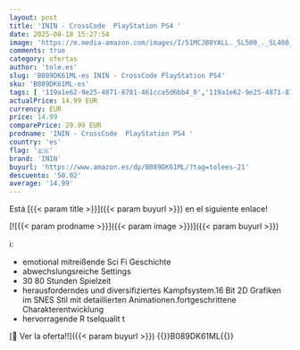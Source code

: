 ```yaml
---
layout: post
title: 'ININ - CrossCode  PlayStation PS4 '
date: 2025-08-18 15:27:54
image: 'https://m.media-amazon.com/images/I/51MCJB0YALL._SL500_._SL400_.jpg'
comments: true
category: ofertas
author: 'tole.es'
slug: 'B089DK61ML-es ININ - CrossCode PlayStation PS4'
sku: 'B089DK61ML-es'
tags: [ '119a1e62-9e25-4871-8781-461cca5d6bb4_0','119a1e62-9e25-4871-8781-461cca5d6bb4_3801','856628d6-bd06-44c9-8556-c5cb75f77e2b_0','856628d6-bd06-44c9-8556-c5cb75f77e2b_7801','Arborist Merchandising Root','Hardware y juegos para PlayStation 4','Juegos PS4','Juegos para PlayStation 4','Libros','Libros excepto texto','Self Service','Special Features Stores','Videojuegos','inin','playstation','ps4','🇪🇸', ]
actualPrice: 14.99 EUR
currency: EUR
price: 14.99
comparePrice: 29.99 EUR
prodname: 'ININ - CrossCode  PlayStation PS4 '
country: 'es'
flag: '🇪🇸'
brand: 'ININ'
buyurl: 'https://www.amazon.es/dp/B089DK61ML/?tag=tolees-21'
descuento: '50.02'
average: '14.99'
---
```


Está [{{< param title >}}]({{< param buyurl >}}) en el siguiente enlace!

[![{{< param prodname >}}]({{< param image >}})]({{< param buyurl >}})

ℹ️:

- emotional mitreißende Sci Fi Geschichte
- abwechslungsreiche Settings
- 30 80 Stunden Spielzeit
- herausforderndes und diversifiziertes Kampfsystem.16 Bit 2D Grafiken im SNES Stil mit detaillierten Animationen.fortgeschrittene Charakterentwicklung
- hervorragende R tselqualit t

[🛒 Ver la oferta!!]({{< param buyurl >}})
{{<world>}}B089DK61ML{{</world>}}
